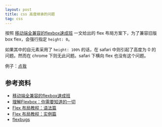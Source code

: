 ```yaml
---
layout: post
title: css 高度继承的问题
tag: css
---
```


按照 [移动端全兼容的flexbox速成班](https://isux.tencent.com/flexbox.html) 一文给出的 flex 布局方案下，为了兼容旧版 box flex，会强行指定 `height: 0`。

如果其中的自元素采用了 `height: 100%` 的话，在 safari 中则引起了高度为 0 的问题。然而在 chrome 下则无此问题。safari 下横向 flex 也没有这个问题。

例子：[点我](https://vivaxy.github.io/course/cascading-style-sheets/flex-bug/)

## 参考资料

- [移动端全兼容的flexbox速成班](https://isux.tencent.com/flexbox.html)
- [理解Flexbox：你需要知道的一切](https://www.w3cplus.com/css3/understanding-flexbox-everything-you-need-to-know.html)
- [Flex 布局教程：语法篇](http://www.ruanyifeng.com/blog/2015/07/flex-grammar.html)
- [Flex 布局教程：实例篇](http://www.ruanyifeng.com/blog/2015/07/flex-examples.html)
- [flexbugs](https://github.com/philipwalton/flexbugs)
